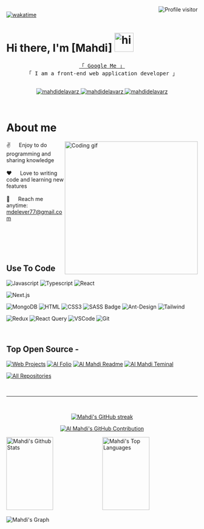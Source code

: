 <!--
<h2 align="center">
  Welcome to Al Siam World!
  <img src="https://media.giphy.com/media/hvRJCLFzcasrR4ia7z/giphy.gif" width="28">
</h2>
-->

<!--
<p align="center">
  <a href="https://github.com/mahdidelavarz"><img src="https://readme-typing-svg.herokuapp.com/?lines=Self%20Taught%20Programmer;Front%20End%20Developer;1.5%2B%20years%20of%20coding%20experience;Always%20learning%20new%20things&center=true&width=380&height=45"></a>
</p>

 -->

<a href="https://komarev.com/ghpvc/?username=mahdidelavarz">
  <img align="right" src="https://komarev.com/ghpvc/?username=mahdidelavarz&label=Visitors&color=0e75b6&style=flat" alt="Profile visitor" />
</a>

[![wakatime](https://wakatime.com/badge/user/eebb3dd8-d9b2-40de-9b88-6fd6cac99dbc.svg)](https://wakatime.com/@eebb3dd8-d9b2-40de-9b88-6fd6cac99dbc)

<!-- Intro  -->

# Hi there, I'm [Mahdi] <img alt="hi" width="50px" src="https://camo.githubusercontent.com/e8e7b06ecf583bc040eb60e44eb5b8e0ecc5421320a92929ce21522dbc34c891/68747470733a2f2f6d656469612e67697068792e636f6d2f6d656469612f6876524a434c467a6361737252346961377a2f67697068792e676966" />

<p align="center"> 
  <samp>
    <a href="https://www.google.com/search?q=Al+Siam">「 Google Me 」</a>
    <br>
    「 I am a front-end web application developer  」
    <br>
    <br>
  </samp>
</p>

<p align="center">
 <a href="https://linkedin.com/in/mahdi-delavar-5338ba280" target="_blank">
  <img src="[https://www.linkedin.com/in/mahdi-delavar-5338ba280](https://img.shields.io/badge/LinkedIn-0077B5?style=for-the-badge&logo=linkedin&logoColor=white)?lipi=urn%3Ali%3Apage%3Ad_flagship3_profile_view_base_contact_details%3B9RTTDZpHTSa%2BxOoKGcAPVg%3D%3D?style=for-the-badge&logo=linkedin&logoColor=white" alt="mahdidelavarz"/>
 </a>
 <a href="https://instagram.com/mahdidelavarz_dev" target="_blank">
  <img src="https://img.shields.io/badge/Instagram-fe4164?style=for-the-badge&logo=instagram&logoColor=white" alt="mahdidelavarz" />
 </a> 
 <a href="https://facebook.com/mahdi.delavar.79?mibextid=ZbWKwl" target="_blank">
  <img src="https://img.shields.io/badge/Facebook-20BEFF?&style=for-the-badge&logo=facebook&logoColor=white" alt="mahdidelavarz"  />
  </a> 
</p>
<br />

<!-- About Section -->

# About me

<p>
 <img align="right" width="350" src="/assets/programmer.gif" alt="Coding gif" />
  
 ✌️ &emsp; Enjoy to do programming and sharing knowledge <br/><br/>
 ❤️ &emsp; Love to writing code and learning new features<br/><br/>
 📧 &emsp; Reach me anytime: mdelever77@gmail.com<br/><br/>

</p>

<br/>
<br/>
<br/>

## Use To Code

![Javascript](https://img.shields.io/badge/Javascript-F0DB4F?style=for-the-badge&labelColor=black&logo=javascript&logoColor=F0DB4F)
![Typescript](https://img.shields.io/badge/Typescript-007acc?style=for-the-badge&labelColor=black&logo=typescript&logoColor=007acc)
![React](https://img.shields.io/badge/-React-61DBFB?style=for-the-badge&labelColor=black&logo=react&logoColor=61DBFB)

<!-- ![React Native](https://img.shields.io/badge/React_Native-20232A?style=for-the-badge&logo=react&logoColor=61DAFB) -->

![Next.js](https://img.shields.io/badge/next.js-000000?style=for-the-badge&logo=nextdotjs&logoColor=white)

<!-- ![Nodejs](https://img.shields.io/badge/Nodejs-3C873A?style=for-the-badge&labelColor=black&logo=node.js&logoColor=3C873A) -->
<!-- ![Express.js](https://img.shields.io/badge/Express.js-000000?style=for-the-badge&logo=express&logoColor=white) -->

![MongoDB](https://img.shields.io/badge/MongoDB-4EA94B?style=for-the-badge&logo=mongodb&logoColor=white)
![HTML](https://img.shields.io/badge/HTML5-E34F26?style=for-the-badge&logo=html5&logoColor=white)
![CSS3](https://img.shields.io/badge/CSS3-1572B6?style=for-the-badge&logo=css3&logoColor=white)
![SASS Badge](https://img.shields.io/badge/Sass-CC6699?style=for-the-badge&logo=sass&logoColor=white)
![Ant-Design](https://img.shields.io/badge/AntDesign-0170FE?style=for-the-badge&logo=antdesign&logoColor=white)
![Tailwind](https://img.shields.io/badge/Tailwind_CSS-092749?style=for-the-badge&logo=tailwindcss&logoColor=06B6D4&labelColor=000000)

<!-- ![Bootstrap](https://img.shields.io/badge/Bootstrap-563D7C?style=for-the-badge&logo=bootstrap&logoColor=white) -->
<!-- ![Strapi](https://img.shields.io/badge/strapi-2E7EEA?style=for-the-badge&logo=strapi&logoColor=white) -->
<!-- ![Markdown](https://img.shields.io/badge/Markdown-000000?style=for-the-badge&logo=markdown&logoColor=white) -->

![Redux](https://img.shields.io/badge/Redux-593D88?style=for-the-badge&logo=redux&logoColor=white)
![React Query](https://img.shields.io/badge/-React_Query-FF4154?style=for-the-badge&logo=react%20query&logoColor=white)
![VSCode](https://img.shields.io/badge/Visual_Studio-0078d7?style=for-the-badge&logo=visual%20studio&logoColor=white)
![Git](https://img.shields.io/badge/Git-F05032?style=for-the-badge&logo=git&logoColor=white)

<!-- https://github.com/mahdidelavarz/Digitize-React -->
<br/>

## Top Open Source -

[![Web Projects](https://github-readme-stats.vercel.app/api/pin/?username=mahdidelavarz&repo=Digitize-React&border_color=7F3FBF&bg_color=0D1117&title_color=C9D1D9&text_color=8B949E&icon_color=7F3FBF)](https://github.com/mahdidelavarz/Digitize-React)
[![Al Folio](https://github-readme-stats.vercel.app/api/pin/?username=mahdidelavarz&repo=freelancering-App&border_color=7F3FBF&bg_color=0D1117&title_color=C9D1D9&text_color=8B949E&icon_color=7F3FBF)](https://github.com/mahdidelavarz/freelancering-App)
[![Al Mahdi Readme](https://github-readme-stats.vercel.app/api/pin/?username=mahdidelavarz&repo=Booking-Hotel-App&border_color=7F3FBF&bg_color=0D1117&title_color=C9D1D9&text_color=8B949E&icon_color=7F3FBF)](https://github.com/mahdidelavarz/Booking-Hotel-App)
[![Al Mahdi Teminal](https://github-readme-stats.vercel.app/api/pin/?username=mahdidelavarz&repo=portfolios&border_color=7F3FBF&bg_color=0D1117&title_color=C9D1D9&text_color=8B949E&icon_color=7F3FBF)](https://github.com/mahdidelavarz/portfolios)

<p align="left">
  <a href="https://github.com/mahdidelavarz?tab=repositories" target="_blank"><img alt="All Repositories" title="All Repositories" src="https://img.shields.io/badge/-All%20Repos-2962FF?style=for-the-badge&logo=koding&logoColor=white"/></a>
</p>

<br/>
<hr/>
<br/>

<p align="center">
  <a href="https://github.com/mahdidelavarz">
    <img src="https://github-readme-streak-stats.herokuapp.com/?user=mahdidelavarz&theme=radical&border=7F3FBF&background=0D1117" alt="Mahdi's GitHub streak"/>
  </a>
</p>

<p align="center">
  <a href="https://github.com/mahdidelavarz">
    <img src="https://github-profile-summary-cards.vercel.app/api/cards/profile-details?username=mahdidelavarz&theme=radical" alt="Al Mahdi's GitHub Contribution"/>
  </a>
</p>

<a> 
    <a href="https://github.com/mahdidelavarz"><img alt="Mahdi's Github Stats" src="https://denvercoder1-github-readme-stats.vercel.app/api?username=mahdidelavarz&show_icons=true&count_private=true&theme=react&border_color=7F3FBF&bg_color=0D1117&title_color=F85D7F&icon_color=F8D866" height="192px" width="49.5%"/></a>
  <a href="https://github.com/mahdidelavarz"><img alt="Mahdi's Top Languages" src="https://denvercoder1-github-readme-stats.vercel.app/api/top-langs/?username=mahdidelavarz&langs_count=8&layout=compact&theme=react&border_color=7F3FBF&bg_color=0D1117&title_color=F85D7F&icon_color=F8D866" height="192px" width="49.5%"/></a>
  <br/>
</a>

![Mahdi's Graph](https://github-readme-activity-graph.vercel.app/graph?username=mahdidelavarz&custom_title=Mahdi's%20GitHub%20Activity%20Graph&bg_color=0D1117&color=7F3FBF&line=7F3FBF&point=7F3FBF&area_color=FFFFFF&title_color=FFFFFF&area=true)


